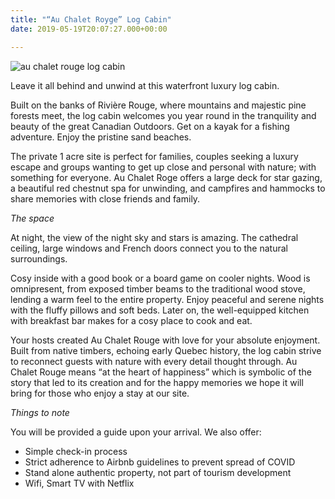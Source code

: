 ```yaml
---
title: "“Au Chalet Royge” Log Cabin"
date: 2019-05-19T20:07:27.000+00:00

---
```

![au chalet rouge log cabin](https://abchalet.com/static/uploads/a3.jpg "au chalet rouge log cabin")

Leave it all behind and unwind at this waterfront luxury log cabin.

Built on the banks of Rivière Rouge, where mountains and majestic pine forests meet, the log cabin welcomes you year round in the tranquility and beauty of the great Canadian Outdoors. Get on a kayak for a fishing adventure. Enjoy the pristine sand beaches.

The private 1 acre site is perfect for families, couples seeking a luxury escape and groups wanting to get up close and personal with nature; with something for everyone. Au Chalet Roge offers a large deck for star gazing, a beautiful red chestnut spa for unwinding, and campfires and hammocks to share memories with close friends and family.

_The space_

At night, the view of the night sky and stars is amazing. The cathedral ceiling, large windows and French doors connect you to the natural surroundings.

Cosy inside with a good book or a board game on cooler nights. Wood is omnipresent, from exposed timber beams to the traditional wood stove, lending a warm feel to the entire property. Enjoy peaceful and serene nights with the fluffy pillows and soft beds. Later on, the well-equipped kitchen with breakfast bar makes for a cosy place to cook and eat.

Your hosts created Au Chalet Rouge with love for your absolute enjoyment. Built from native timbers, echoing early Quebec history, the log cabin strive to reconnect guests with nature with every detail thought through. Au Chalet Rouge means “at the heart of happiness” which is symbolic of the story that led to its creation and for the happy memories we hope it will bring for those who enjoy a stay at our site.

_Things to note_

You will be provided a guide upon your arrival. We also offer:

* Simple check-in process
* Strict adherence to Airbnb guidelines to prevent spread of COVID
* Stand alone authentic property, not part of tourism development
* Wifi, Smart TV with Netflix